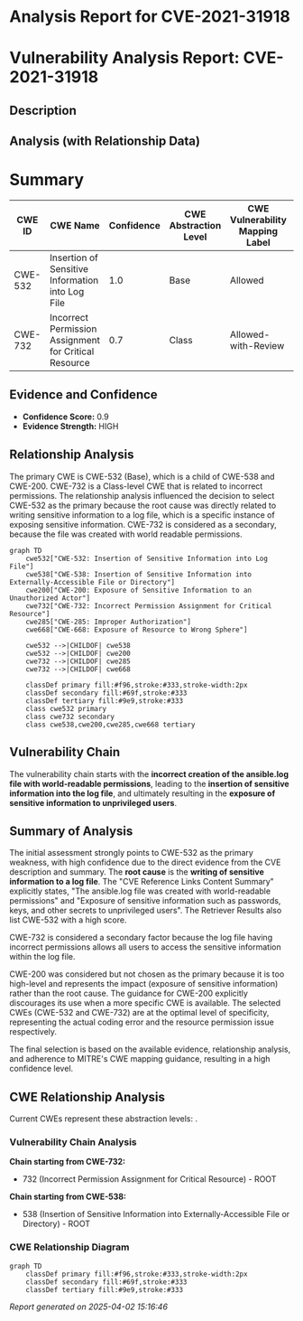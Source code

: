 # Analysis Report for CVE-2021-31918

# Vulnerability Analysis Report: CVE-2021-31918

## Description



## Analysis (with Relationship Data)

# Summary
| CWE ID | CWE Name | Confidence | CWE Abstraction Level | CWE Vulnerability Mapping Label | CWE-Vulnerability Mapping Notes |
|---|---|---|---|---|---|
| CWE-532 | Insertion of Sensitive Information into Log File | 1.0 | Base | Allowed | Primary CWE |
| CWE-732 | Incorrect Permission Assignment for Critical Resource | 0.7 | Class | Allowed-with-Review | Secondary CWE |

## Evidence and Confidence

*   **Confidence Score:** 0.9
*   **Evidence Strength:** HIGH

## Relationship Analysis
The primary CWE is CWE-532 (Base), which is a child of CWE-538 and CWE-200. CWE-732 is a Class-level CWE that is related to incorrect permissions. The relationship analysis influenced the decision to select CWE-532 as the primary because the root cause was directly related to writing sensitive information to a log file, which is a specific instance of exposing sensitive information. CWE-732 is considered as a secondary, because the file was created with world readable permissions.

```mermaid
graph TD
    cwe532["CWE-532: Insertion of Sensitive Information into Log File"]
    cwe538["CWE-538: Insertion of Sensitive Information into Externally-Accessible File or Directory"]
    cwe200["CWE-200: Exposure of Sensitive Information to an Unauthorized Actor"]
    cwe732["CWE-732: Incorrect Permission Assignment for Critical Resource"]
    cwe285["CWE-285: Improper Authorization"]
    cwe668["CWE-668: Exposure of Resource to Wrong Sphere"]

    cwe532 -->|CHILDOF| cwe538
    cwe532 -->|CHILDOF| cwe200
    cwe732 -->|CHILDOF| cwe285
    cwe732 -->|CHILDOF| cwe668
    
    classDef primary fill:#f96,stroke:#333,stroke-width:2px
    classDef secondary fill:#69f,stroke:#333
    classDef tertiary fill:#9e9,stroke:#333
    class cwe532 primary
    class cwe732 secondary
    class cwe538,cwe200,cwe285,cwe668 tertiary
```

## Vulnerability Chain
The vulnerability chain starts with the **incorrect creation of the ansible.log file with world-readable permissions**, leading to the **insertion of sensitive information into the log file**, and ultimately resulting in the **exposure of sensitive information to unprivileged users**.

## Summary of Analysis
The initial assessment strongly points to CWE-532 as the primary weakness, with high confidence due to the direct evidence from the CVE description and summary. The **root cause** is the **writing of sensitive information to a log file**. The "CVE Reference Links Content Summary" explicitly states, "The ansible.log file was created with world-readable permissions" and "Exposure of sensitive information such as passwords, keys, and other secrets to unprivileged users". The Retriever Results also list CWE-532 with a high score.

CWE-732 is considered a secondary factor because the log file having incorrect permissions allows all users to access the sensitive information within the log file.

CWE-200 was considered but not chosen as the primary because it is too high-level and represents the impact (exposure of sensitive information) rather than the root cause. The guidance for CWE-200 explicitly discourages its use when a more specific CWE is available. The selected CWEs (CWE-532 and CWE-732) are at the optimal level of specificity, representing the actual coding error and the resource permission issue respectively.

The final selection is based on the available evidence, relationship analysis, and adherence to MITRE's CWE mapping guidance, resulting in a high confidence level.


## CWE Relationship Analysis

Current CWEs represent these abstraction levels: .


### Vulnerability Chain Analysis

**Chain starting from CWE-732:**
- 732 (Incorrect Permission Assignment for Critical Resource) - ROOT


**Chain starting from CWE-538:**
- 538 (Insertion of Sensitive Information into Externally-Accessible File or Directory) - ROOT



### CWE Relationship Diagram

```mermaid
graph TD
    classDef primary fill:#f96,stroke:#333,stroke-width:2px
    classDef secondary fill:#69f,stroke:#333
    classDef tertiary fill:#9e9,stroke:#333
```



*Report generated on 2025-04-02 15:16:46*
